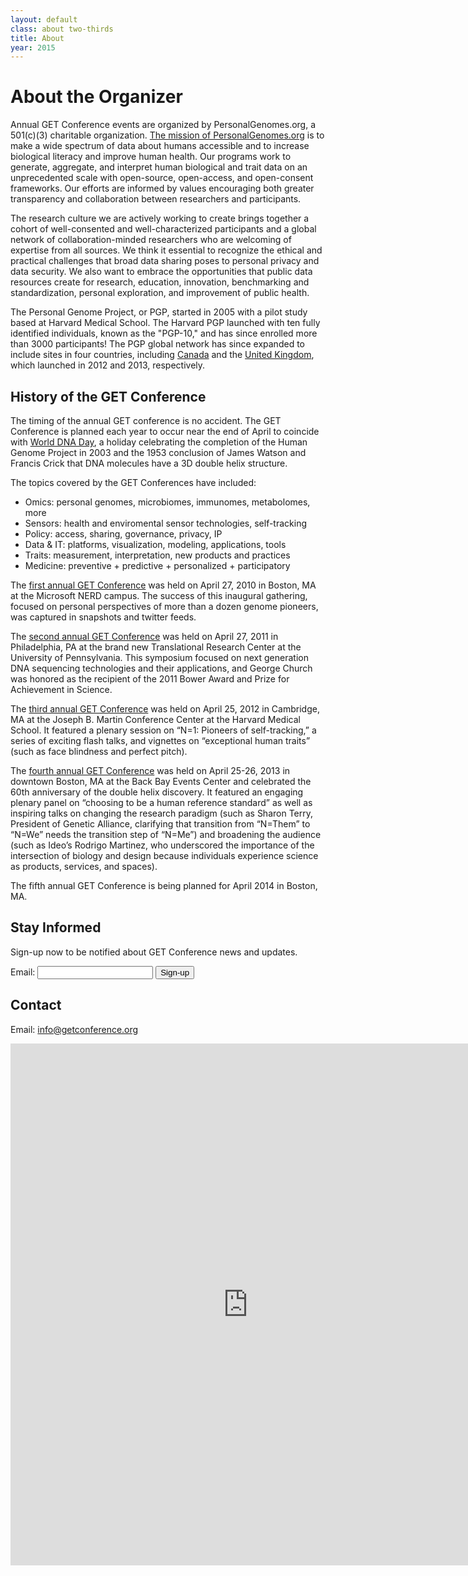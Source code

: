 ```yaml
---
layout: default
class: about two-thirds
title: About
year: 2015
---
```


# About the Organizer

Annual GET Conference events are organized by PersonalGenomes.org, a 501(c)(3) charitable organization. [The mission of PersonalGenomes.org](http://www.personalgenomes.org/mission) is to make a wide spectrum of data about humans accessible and to increase biological literacy and improve human health. Our programs work to generate, aggregate, and interpret human biological and trait data on an unprecedented scale with open-source, open-access, and open-consent frameworks. Our efforts are informed by values encouraging both greater transparency and collaboration between researchers and participants.

The research culture we are actively working to create brings together a cohort of well-consented and well-characterized participants and a global network of collaboration-minded researchers who are welcoming of expertise from all sources. We think it essential to recognize the ethical and practical challenges that broad data sharing poses to personal privacy and data security. We also want to embrace the opportunities that public data resources create for research, education, innovation, benchmarking and standardization, personal exploration, and improvement of public health.

The Personal Genome Project, or PGP, started in 2005 with a pilot study based at Harvard Medical School. The Harvard PGP launched with ten fully identified individuals, known as the "PGP-10," and has since enrolled more than 3000 participants! The PGP global network has since expanded to include sites in four countries, including [Canada](http://www.personalgenomes.org/canada) and the [United Kingdom](http://www.personalgenomes.org/uk), which launched in 2012 and 2013, respectively.

## History of the GET Conference

The timing of the annual GET conference is no accident. The GET Conference is planned each year to occur near the end of April to coincide with [World DNA Day](http://en.wikipedia.org/wiki/DNA_day), a holiday celebrating the completion of the Human Genome Project in 2003 and the 1953 conclusion of James Watson and Francis Crick that DNA molecules have a 3D double helix structure.

The topics covered by the GET Conferences have included:

*   Omics: personal genomes, microbiomes, immunomes, metabolomes, more
*   Sensors: health and enviromental sensor technologies, self-tracking
*   Policy: access, sharing, governance, privacy, IP
*   Data & IT: platforms, visualization, modeling, applications, tools
*   Traits: measurement, interpretation, new products and practices
*   Medicine: preventive + predictive + personalized + participatory

The [first annual GET Conference](../get2010/index.html) was held on April 27, 2010 in Boston, MA at the Microsoft NERD campus. The success of this inaugural gathering, focused on personal perspectives of more than a dozen genome pioneers, was captured in snapshots and twitter feeds.

The [second annual GET Conference](../get2011/index.html) was held on April 27, 2011 in Philadelphia, PA at the brand new Translational Research Center at the University of Pennsylvania. This symposium focused on next generation DNA sequencing technologies and their applications, and George Church was honored as the recipient of the 2011 Bower Award and Prize for Achievement in Science.

The [third annual GET Conference](../get2012/index.html) was held on April 25, 2012 in Cambridge, MA at the Joseph B. Martin Conference Center at the Harvard Medical School. It featured a plenary session on “N=1: Pioneers of self-tracking,” a series of exciting flash talks, and vignettes on “exceptional human traits” (such as face blindness and perfect pitch).

The [fourth annual GET Conference](../get2013/index.html) was held on April 25-26, 2013 in downtown Boston, MA at the Back Bay Events Center and celebrated the 60th anniversary of the double helix discovery. It featured an engaging plenary panel on “choosing to be a human reference standard” as well as inspiring talks on changing the research paradigm (such as Sharon Terry, President of Genetic Alliance, clarifying that transition from “N=Them” to “N=We” needs the transition step of “N=Me”) and broadening the audience (such as Ideo’s Rodrigo Martinez, who underscored the importance of the intersection of biology and design because individuals experience science as products, services, and spaces).

The fifth annual GET Conference is being planned for April 2014 in Boston, MA.

## Stay Informed

Sign-up now to be notified about GET Conference news and updates.

<form action="http://personalgenomes.createsend.com/t/r/s/kjjkuy/" method="post" id="subForm">

<div><label for="kjjkuy-kjjkuy">Email:</label>
<input type="text" name="cm-kjjkuy-kjjkuy" id="kjjkuy-kjjkuy">
<input type="submit" value="Sign-up"></div>

</form>

## Contact

Email: info@getconference.org

<iframe src="https://spreadsheets.google.com/embeddedform?formkey=dFBFRW9JeWd6SG51N0JKZWpjRHVoaGc6MA" width="760" height="835" frameborder="0" marginheight="0" marginwidth="0">Loading...</iframe>
